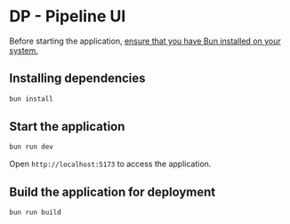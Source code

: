 # DP - Pipeline UI

Before starting the application, [ensure that you have Bun installed on your system.](https://bun.sh/docs/installation)

## Installing dependencies

```zsh
bun install
```

## Start the application

```zsh
bun run dev
```

Open <code>http://localhost:5173</code> to access the application.

## Build the application for deployment

```zsh
bun run build
```
